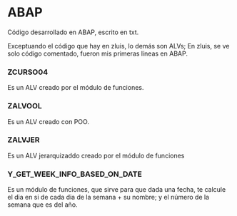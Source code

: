# ABAP
Código desarrollado en ABAP, escrito en txt. 


Exceptuando el código que hay en zluis, lo demás son ALVs;
En zluis, se ve solo código comentado, fueron mis primeras líneas en ABAP.

### ZCURSO04 
  Es un ALV creado por el módulo de funciones.
  
### ZALVOOL
  Es un ALV creado con POO.
  
### ZALVJER
  Es un ALV jerarquizaddo creado por el módulo de funciones
  
### Y_GET_WEEK_INFO_BASED_ON_DATE
  Es un módulo de funciones, que sirve para que dada una fecha, te calcule el dia en si de cada dia de la semana + su nombre; y el número de la semana que es del año.
